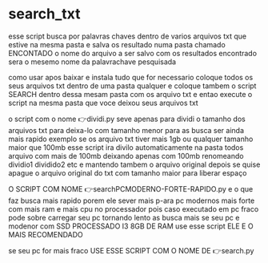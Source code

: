 # search_txt

esse script busca por palavras chaves dentro de varios arquivos txt que estive na mesma pasta e salva os resultado numa pasta chamado ENCONTADO o nome do arquivo a ser salvo com os resultados encontrado  sera o mesemo nome da palavrachave pesquisada

como usar 
apos baixar e instala tudo que for necessario coloque todos os seus arquivos txt dentro de uma pasta qualquer e coloque tambem o script SEARCH dentro dessa mesam pasta com os arquivo txt e entao execute o script na mesma pasta que voce deixou seus arquivos txt

o script com o nome 👉dividi.py seve apenas para dividi o tamanho dos arquivos txt para deixa-lo com tamanho menor para as busca ser ainda mais rapido exemplo se os arquivo txt tiver mais 1gb ou qualquer tamanho maior que 100mb esse script ira divilo automaticamente na pasta todos arquivo com mais de 100mb deixando apenas com 100mb renomeando dividio1 dividido2 etc e mantendo tambem o arquivo original depois se quise apague o arquivo original do txt com tamanho maior para liberar espaço

O SCRIPT COM NOME 👉searchPCMODERNO-FORTE-RAPIDO.py e o que faz busca mais rapido porem ele sever mais p-ara pc modernos mais forte com mais ram e mais cpu no processador pois caso executado em pc fraco pode sobre carregar seu pc tornando lento as busca mais se seu pc e modenor com SSD PROCESSADO I3 8GB DE RAM use esse script ELE E O MAIS RECOMENDADO

se seu pc for mais fraco USE ESSE SCRIPT COM O NOME DE 👉search.py
